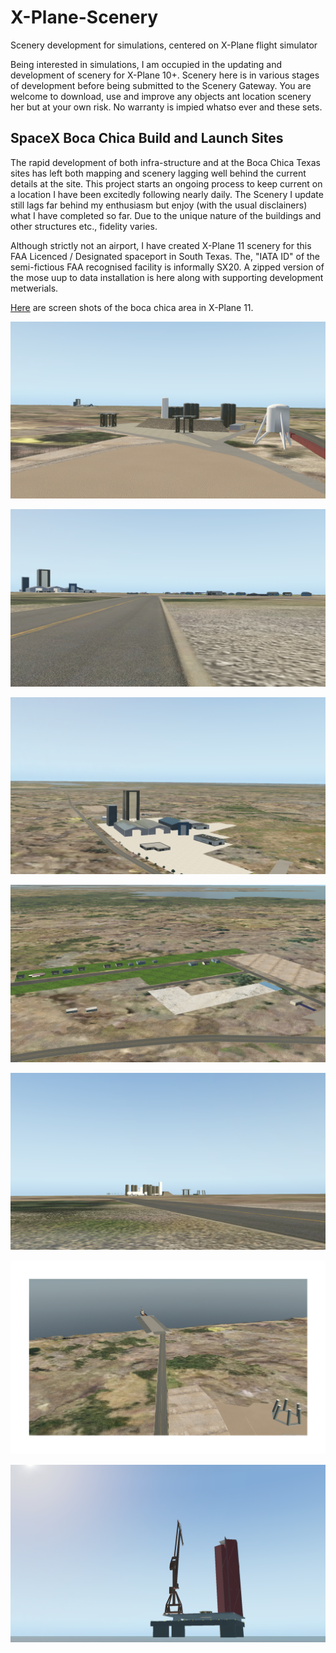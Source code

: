 # X-Plane-Scenery
Scenery development for simulations, centered on X-Plane flight simulator
 
Being interested in simulations, I am occupied in the updating and development of scenery for X-Plane 10+. Scenery here is in various stages of development before being submitted to the Scenery Gateway. You are welcome to download, use and improve any objects ant location scenery her but at your own risk. No warranty is impied whatso ever and these sets.

## SpaceX Boca Chica Build and Launch Sites
The rapid development of both infra-structure and at the Boca Chica Texas sites has left both mapping and scenery lagging well behind the current details at the site. This project starts an ongoing process to keep current on a location I have been excitedly following nearly daily. The Scenery I update still lags far behind my enthusiasm but enjoy (with the usual disclainers) what I have completed so far. Due to the unique nature of the buildings and other structures etc., fidelity varies.

Although strictly not an airport, I have created X-Plane 11 scenery for this FAA Licenced / Designated spaceport in South Texas. The, "IATA ID" of the semi-fictious FAA recognised  facility is informally SX20. A zipped version of the mose uup to data installation is here along with supporting development metwerials.

[Here](https://github.com/medmatix/X-Plane-Scenery/tree/Spacex-Boca-Chica-area/Spacex%20-%20Boca%20Chica/Spacex%20Boca%20Chica%20X-plane%20scenery%20Screenshots.pdf) are screen shots of the boca chica area in X-Plane 11.

![Sub-orbital Platforms](Spacex%20-%20Boca%20Chica/Pictures%20and%20Samples/Boca%20Chica%201.png)
  
![Road to Build Site](Spacex%20-%20Boca%20Chica/Pictures%20and%20Samples/Boca%20Chica%202.png)
  
![Build Site](Spacex%20-%20Boca%20Chica/Pictures%20and%20Samples/Boca%20Chica%203.png)
  
![Boca Chica Village](Spacex%20-%20Boca%20Chica/Pictures%20and%20Samples/Boca%20Chica%204.png)
  
![Road to Launch Site](Spacex%20-%20Boca%20Chica/Pictures%20and%20Samples/Boca%20Chica%205.png)
  
![Pier and Ferry](Spacex%20-%20Boca%20Chica/Pictures%20and%20Samples/SpaceX%20Pier%20and%20Ferry.png)
  
![Sea Launch Platform](Spacex%20-%20Boca%20Chica/Pictures%20and%20Samples/SpaceX%20South%20Texas%20Sea%20Launch%20platform.png)
  
